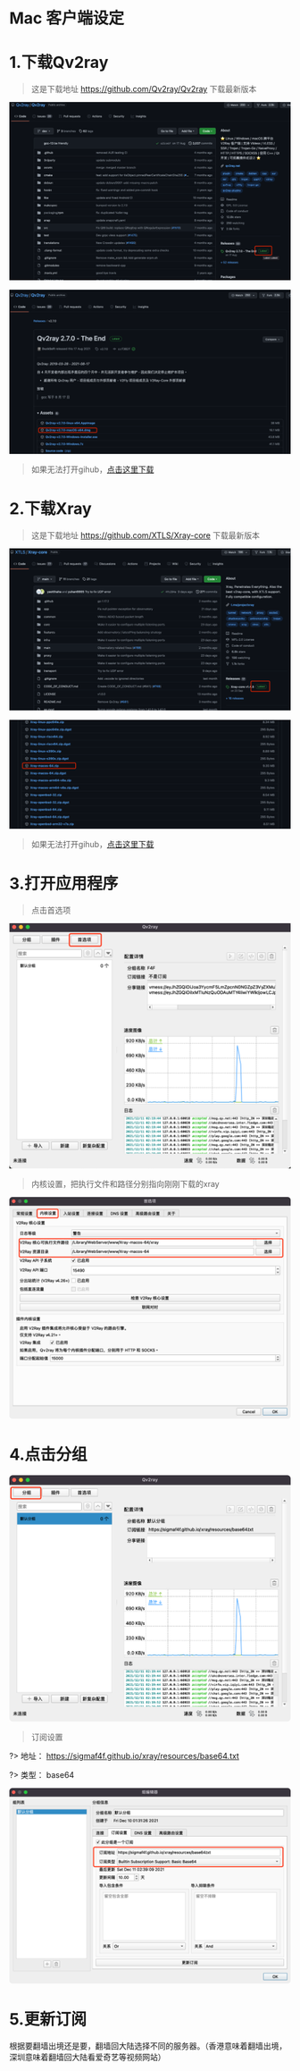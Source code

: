 # Mac 客户端设定

# 1.下载Qv2ray

> 这是下载地址 https://github.com/Qv2ray/Qv2ray 下载最新版本

![](../images/mac/1.png)

![](../images/mac/2.png)

> 如果无法打开gihub，[点击这里下载](https://sigmaf4f.github.io/xray/resources/Qv2ray-v2.7.0-macOS-x64.dmg)

# 2.下载Xray

> 这是下载地址 https://github.com/XTLS/Xray-core 下载最新版本

![](../images/mac/3.png)

![](../images/mac/4.png)

> 如果无法打开gihub，[点击这里下载](https://sigmaf4f.github.io/xray/resources/Xray-macos-64.dmg)

# 3.打开应用程序

> 点击首选项

![](../images/mac/5.png)

> 内核设置，把执行文件和路径分别指向刚刚下载的xray

![](../images/mac/6.png)

# 4.点击分组

![](../images/mac/7.png)

> 订阅设置

?> 地址：  https://sigmaf4f.github.io/xray/resources/base64.txt

?> 类型：  base64

![](../images/mac/8.png)

# 5.更新订阅

根据要翻墙出境还是要，翻墙回大陆选择不同的服务器。（香港意味着翻墙出境，深圳意味着翻墙回大陆看爱奇艺等视频网站）

